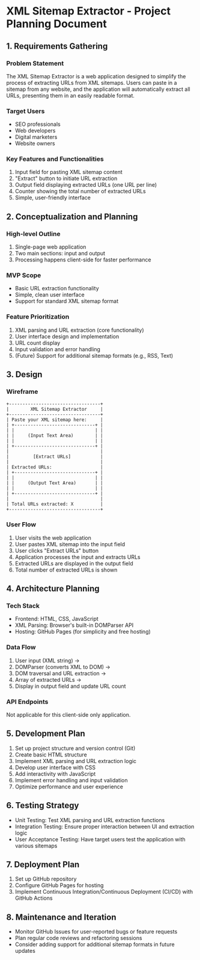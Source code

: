 # XML Sitemap Extractor - Project Planning Document

## 1. Requirements Gathering

### Problem Statement
The XML Sitemap Extractor is a web application designed to simplify the process of extracting URLs from XML sitemaps. Users can paste in a sitemap from any website, and the application will automatically extract all URLs, presenting them in an easily readable format.

### Target Users
- SEO professionals
- Web developers
- Digital marketers
- Website owners

### Key Features and Functionalities
1. Input field for pasting XML sitemap content
2. "Extract" button to initiate URL extraction
3. Output field displaying extracted URLs (one URL per line)
4. Counter showing the total number of extracted URLs
5. Simple, user-friendly interface

## 2. Conceptualization and Planning

### High-level Outline
1. Single-page web application
2. Two main sections: input and output
3. Processing happens client-side for faster performance

### MVP Scope
- Basic URL extraction functionality
- Simple, clean user interface
- Support for standard XML sitemap format

### Feature Prioritization
1. XML parsing and URL extraction (core functionality)
2. User interface design and implementation
3. URL count display
4. Input validation and error handling
5. (Future) Support for additional sitemap formats (e.g., RSS, Text)

## 3. Design

### Wireframe
```
+----------------------------------+
|        XML Sitemap Extractor     |
+----------------------------------+
| Paste your XML sitemap here:     |
| +------------------------------+ |
| |                              | |
| |     (Input Text Area)        | |
| |                              | |
| +------------------------------+ |
|                                  |
|         [Extract URLs]           |
|                                  |
| Extracted URLs:                  |
| +------------------------------+ |
| |                              | |
| |     (Output Text Area)       | |
| |                              | |
| +------------------------------+ |
|                                  |
| Total URLs extracted: X          |
+----------------------------------+
```

### User Flow
1. User visits the web application
2. User pastes XML sitemap into the input field
3. User clicks "Extract URLs" button
4. Application processes the input and extracts URLs
5. Extracted URLs are displayed in the output field
6. Total number of extracted URLs is shown

## 4. Architecture Planning

### Tech Stack
- Frontend: HTML, CSS, JavaScript
- XML Parsing: Browser's built-in DOMParser API
- Hosting: GitHub Pages (for simplicity and free hosting)

### Data Flow
1. User input (XML string) → 
2. DOMParser (converts XML to DOM) → 
3. DOM traversal and URL extraction → 
4. Array of extracted URLs → 
5. Display in output field and update URL count

### API Endpoints
Not applicable for this client-side only application.

## 5. Development Plan

1. Set up project structure and version control (Git)
2. Create basic HTML structure
3. Implement XML parsing and URL extraction logic
4. Develop user interface with CSS
5. Add interactivity with JavaScript
6. Implement error handling and input validation
7. Optimize performance and user experience

## 6. Testing Strategy

- Unit Testing: Test XML parsing and URL extraction functions
- Integration Testing: Ensure proper interaction between UI and extraction logic
- User Acceptance Testing: Have target users test the application with various sitemaps

## 7. Deployment Plan

1. Set up GitHub repository
2. Configure GitHub Pages for hosting
3. Implement Continuous Integration/Continuous Deployment (CI/CD) with GitHub Actions

## 8. Maintenance and Iteration

- Monitor GitHub Issues for user-reported bugs or feature requests
- Plan regular code reviews and refactoring sessions
- Consider adding support for additional sitemap formats in future updates